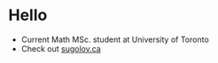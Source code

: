 # Hello

- Current Math MSc. student at University of Toronto
- Check out [sugolov.ca](https://sugolov.ca)

